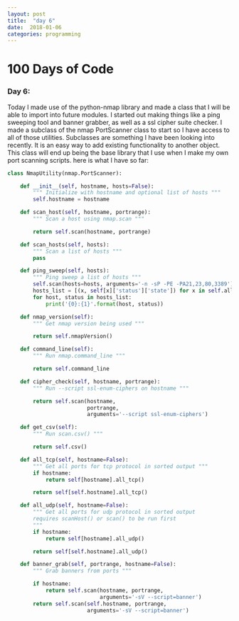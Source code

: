 ```yaml
---
layout: post
title:  "day 6"
date:  2018-01-06
categories: programming
---
```


# 100 Days of Code

### Day 6:
Today I made use of the python-nmap library and made a class that I will be
able to import into future modules. I started out making things like a ping sweeping tool and
banner grabber, as well as a ssl cipher suite checker. I made a subclass of the nmap
PortScanner class to start so I have access to all of those utilities. Subclasses are something I have been looking into recently. 
It is an easy way to add existing functionality to another object. This class will end up being the base
library that I use when I make my own port scanning scripts. here is what I
have so far:

```python
class NmapUtility(nmap.PortScanner):

    def __init__(self, hostname, hosts=False):
        """ Initialize with hostname and optional list of hosts """
        self.hostname = hostname

    def scan_host(self, hostname, portrange):
        """ Scan a host using nmap.scan """

        return self.scan(hostname, portrange)

    def scan_hosts(self, hosts):
        """ Scan a list of hosts """
        pass

    def ping_sweep(self, hosts):
        """ Ping sweep a list of hosts """
        self.scan(hosts=hosts, arguments='-n -sP -PE -PA21,23,80,3389')
        hosts_list = [(x, self[x]['status']['state']) for x in self.all_hosts()]
        for host, status in hosts_list:
            print('{0}:{1}'.format(host, status))

    def nmap_version(self):
        """ Get nmap version being used """

        return self.nmapVersion()

    def command_line(self):
        """ Run nmap.command_line """

        return self.command_line

    def cipher_check(self, hostname, portrange):
        """ Run --script ssl-enum-ciphers on hostname """

        return self.scan(hostname,
                         portrange,
                         arguments='--script ssl-enum-ciphers')

    def get_csv(self):
        """ Run scan.csv() """

        return self.csv()

    def all_tcp(self, hostname=False):
        """ Get all ports for tcp protocol in sorted output """
        if hostname:
            return self[hostname].all_tcp()

        return self[self.hostname].all_tcp()

    def all_udp(self, hostname=False):
        """ Get all ports for udp protocol in sorted output
        requires scanHost() or scan() to be run first
        """
        if hostname:
            return self[hostname].all_udp()

        return self[self.hostname].all_udp()

    def banner_grab(self, portrange, hostname=False):
        """ Grab banners from ports """

        if hostname:
            return self.scan(hostname, portrange,
                             arguments='-sV --script=banner')
        return self.scan(self.hostname, portrange,
                         arguments='-sV --script=banner')


